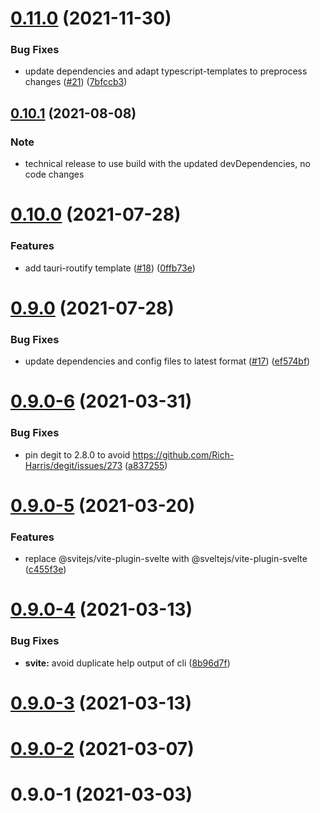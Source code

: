# [0.11.0](https://github.com/svitejs/svite/compare/svite@0.10.1...svite@0.11.0) (2021-11-30)


### Bug Fixes

* update dependencies and adapt typescript-templates to preprocess changes ([#21](https://github.com/svitejs/svite/issues/21)) ([7bfccb3](https://github.com/svitejs/svite/commit/7bfccb38723a705ec2b8e8ab5f09398047bdfbca))



## [0.10.1](https://github.com/svitejs/svite/compare/svite@0.10.0...svite@0.10.1) (2021-08-08)

### Note

* technical release to use build with the updated devDependencies, no code changes


# [0.10.0](https://github.com/svitejs/svite/compare/svite@0.9.0...svite@0.10.0) (2021-07-28)


### Features

* add tauri-routify template ([#18](https://github.com/svitejs/svite/issues/18)) ([0ffb73e](https://github.com/svitejs/svite/commit/0ffb73e10eaaa8542b9d43707b99f98d08dc4330))



# [0.9.0](https://github.com/svitejs/svite/compare/svite@0.9.0-6...svite@0.9.0) (2021-07-28)


### Bug Fixes

* update dependencies and config files to latest format ([#17](https://github.com/svitejs/svite/issues/17)) ([ef574bf](https://github.com/svitejs/svite/commit/ef574bfb70b87ddfeb9a5a2c1c5d94dbd830be40))



# [0.9.0-6](https://github.com/svitejs/svite/compare/svite@0.9.0-5...svite@0.9.0-6) (2021-03-31)


### Bug Fixes

* pin degit to 2.8.0 to avoid https://github.com/Rich-Harris/degit/issues/273 ([a837255](https://github.com/svitejs/svite/commit/a83725522d43630f98f1836e1b2e488f0190ba2f))



# [0.9.0-5](https://github.com/svitejs/svite/compare/svite@0.9.0-4...svite@0.9.0-5) (2021-03-20)


### Features

* replace @svitejs/vite-plugin-svelte with @sveltejs/vite-plugin-svelte ([c455f3e](https://github.com/svitejs/svite/commit/c455f3eb35ae22f1e2e75234eb9910999d873654))



# [0.9.0-4](https://github.com/svitejs/svite/compare/svite@0.9.0-3...svite@0.9.0-4) (2021-03-13)


### Bug Fixes

* **svite:** avoid duplicate help output of cli ([8b96d7f](https://github.com/svitejs/svite/commit/8b96d7f2639f8d63d3b07284403e204f835a09b4))



# [0.9.0-3](https://github.com/svitejs/svite/compare/svite@0.9.0-2...svite@0.9.0-3) (2021-03-13)



# [0.9.0-2](https://github.com/svitejs/svite/compare/svite@0.9.0-1...svite@0.9.0-2) (2021-03-07)



# 0.9.0-1 (2021-03-03)



